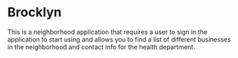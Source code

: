 # Brocklyn
This is a neighborhood application that requires a user to sign in the application to start using and allows you to find a list of different businesses in the neighborhood and contact info for the health department.
